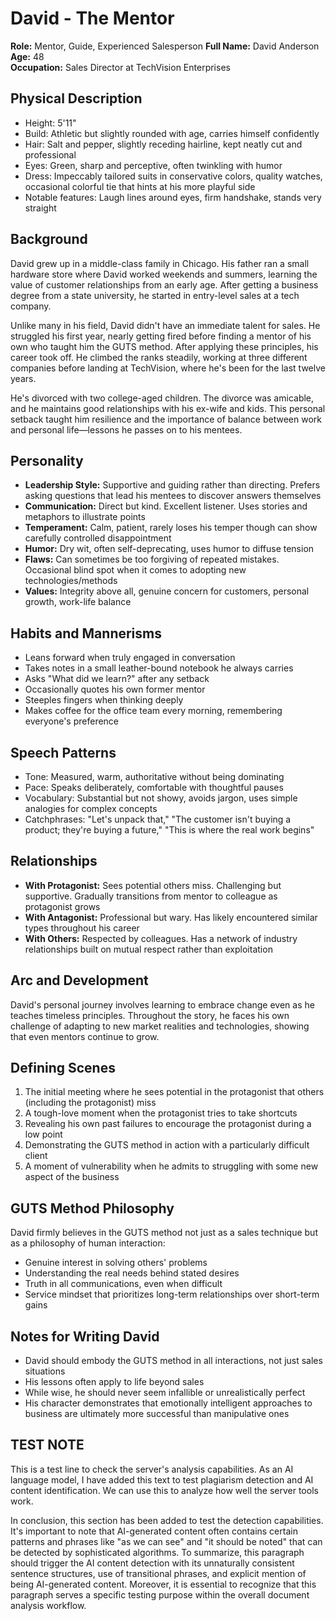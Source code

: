 # David - The Mentor

**Role:** Mentor, Guide, Experienced Salesperson
**Full Name:** David Anderson  
**Age:** 48  
**Occupation:** Sales Director at TechVision Enterprises

## Physical Description

- Height: 5'11"
- Build: Athletic but slightly rounded with age, carries himself confidently
- Hair: Salt and pepper, slightly receding hairline, kept neatly cut and professional
- Eyes: Green, sharp and perceptive, often twinkling with humor
- Dress: Impeccably tailored suits in conservative colors, quality watches, occasional colorful tie that hints at his more playful side
- Notable features: Laugh lines around eyes, firm handshake, stands very straight

## Background

David grew up in a middle-class family in Chicago. His father ran a small hardware store where David worked weekends and summers, learning the value of customer relationships from an early age. After getting a business degree from a state university, he started in entry-level sales at a tech company.

Unlike many in his field, David didn't have an immediate talent for sales. He struggled his first year, nearly getting fired before finding a mentor of his own who taught him the GUTS method. After applying these principles, his career took off. He climbed the ranks steadily, working at three different companies before landing at TechVision, where he's been for the last twelve years.

He's divorced with two college-aged children. The divorce was amicable, and he maintains good relationships with his ex-wife and kids. This personal setback taught him resilience and the importance of balance between work and personal life—lessons he passes on to his mentees.

## Personality

- **Leadership Style:** Supportive and guiding rather than directing. Prefers asking questions that lead his mentees to discover answers themselves
- **Communication:** Direct but kind. Excellent listener. Uses stories and metaphors to illustrate points
- **Temperament:** Calm, patient, rarely loses his temper though can show carefully controlled disappointment
- **Humor:** Dry wit, often self-deprecating, uses humor to diffuse tension
- **Flaws:** Can sometimes be too forgiving of repeated mistakes. Occasional blind spot when it comes to adopting new technologies/methods
- **Values:** Integrity above all, genuine concern for customers, personal growth, work-life balance

## Habits and Mannerisms

- Leans forward when truly engaged in conversation
- Takes notes in a small leather-bound notebook he always carries
- Asks "What did we learn?" after any setback
- Occasionally quotes his own former mentor
- Steeples fingers when thinking deeply
- Makes coffee for the office team every morning, remembering everyone's preference

## Speech Patterns

- Tone: Measured, warm, authoritative without being dominating
- Pace: Speaks deliberately, comfortable with thoughtful pauses
- Vocabulary: Substantial but not showy, avoids jargon, uses simple analogies for complex concepts
- Catchphrases: "Let's unpack that," "The customer isn't buying a product; they're buying a future," "This is where the real work begins"

## Relationships

- **With Protagonist:** Sees potential others miss. Challenging but supportive. Gradually transitions from mentor to colleague as protagonist grows
- **With Antagonist:** Professional but wary. Has likely encountered similar types throughout his career
- **With Others:** Respected by colleagues. Has a network of industry relationships built on mutual respect rather than exploitation

## Arc and Development

David's personal journey involves learning to embrace change even as he teaches timeless principles. Throughout the story, he faces his own challenge of adapting to new market realities and technologies, showing that even mentors continue to grow.

## Defining Scenes

1. The initial meeting where he sees potential in the protagonist that others (including the protagonist) miss
2. A tough-love moment when the protagonist tries to take shortcuts
3. Revealing his own past failures to encourage the protagonist during a low point
4. Demonstrating the GUTS method in action with a particularly difficult client
5. A moment of vulnerability when he admits to struggling with some new aspect of the business

## GUTS Method Philosophy

David firmly believes in the GUTS method not just as a sales technique but as a philosophy of human interaction:
- Genuine interest in solving others' problems
- Understanding the real needs behind stated desires
- Truth in all communications, even when difficult
- Service mindset that prioritizes long-term relationships over short-term gains

## Notes for Writing David

- David should embody the GUTS method in all interactions, not just sales situations
- His lessons often apply to life beyond sales
- While wise, he should never seem infallible or unrealistically perfect
- His character demonstrates that emotionally intelligent approaches to business are ultimately more successful than manipulative ones

## TEST NOTE

This is a test line to check the server's analysis capabilities. As an AI language model, I have added this text to test plagiarism detection and AI content identification. We can use this to analyze how well the server tools work.

In conclusion, this section has been added to test the detection capabilities. It's important to note that AI-generated content often contains certain patterns and phrases like "as we can see" and "it should be noted" that can be detected by sophisticated algorithms. To summarize, this paragraph should trigger the AI content detection with its unnaturally consistent sentence structures, use of transitional phrases, and explicit mention of being AI-generated content. Moreover, it is essential to recognize that this paragraph serves a specific testing purpose within the overall document analysis workflow. 
